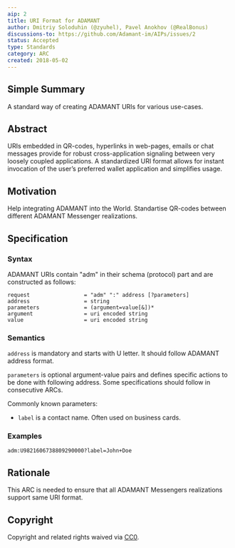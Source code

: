 ```yaml
---
aip: 2
title: URI Format for ADAMANT
author: Dmitriy Soloduhin (@zyuhel), Pavel Anokhov (@RealBonus)
discussions-to: https://github.com/Adamant-im/AIPs/issues/2
status: Accepted
type: Standards
category: ARC
created: 2018-05-02
---
```


<!--You can leave these HTML comments in your merged AIP and delete the visible duplicate text guides, they will not appear and may be helpful to refer to if you edit it again. This is the suggested template for new AIPs. Note that an AIP number will be assigned by an editor. When opening a pull request to submit your AIP, please use an abbreviated title in the filename, `aip-draft_title_abbrev.md`. The title should be 44 characters or less.-->

## Simple Summary
A standard way of creating ADAMANT URIs for various use-cases.

## Abstract
<!--A short (~200 word) description of the technical issue being addressed.-->
URIs embedded in QR-codes, hyperlinks in web-pages, emails or chat messages provide for robust cross-application signaling between very loosely coupled applications. A standardized URI format allows for instant invocation of the user’s preferred wallet application and simplifies usage.

## Motivation
<!--The motivation is critical for AIPs that want to change the protocol. It should clearly explain why the existing protocol specification is inadequate to address the problem that the AIP solves. AIP submissions without sufficient motivation may be rejected outright.-->
Help integrating ADAMANT into the World. Standartise QR-codes between different ADAMANT Messenger realizations. 

## Specification
<!--The technical specification should describe the syntax and semantics of any new feature. The specification should be detailed enough to allow competing, interoperable implementations for different platforms.-->
### Syntax
ADAMANT URIs contain "adm" in their schema (protocol) part and are constructed as follows:
```
request                 = "adm" ":" address [?parameters]
address                 = string
parameters              = (argument=value[&])*
argument                = uri encoded string
value                   = uri encoded string
```

### Semantics
`address` is mandatory and starts with U letter. It should follow ADAMANT address format.

`parameters` is optional argument-value pairs and defines specific actions to be done with following address. Some specifications should follow in consecutive ARCs.

Commonly known parameters:
- `label` is a contact name. Often used on business cards.

### Examples
```
adm:U9821606738809290000?label=John+Doe
```

## Rationale
<!--The rationale fleshes out the specification by describing what motivated the design and why particular design decisions were made. It should describe alternate designs that were considered and related work, e.g. how the feature is supported in other languages. The rationale may also provide evidence of consensus within the community, and should discuss important objections or concerns raised during discussion.-->
This ARC is needed to ensure that all ADAMANT Messengers realizations support same URI format.


## Copyright
Copyright and related rights waived via [CC0](https://creativecommons.org/publicdomain/zero/1.0/).
